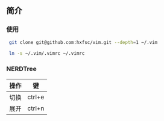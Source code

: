 ## 简介

### 使用
```bash
 git clone git@github.com:hxfsc/vim.git --depth=1 ~/.vim
 
 ln -s ~/.vim/.vimrc ~/.vimrc 
```
### NERDTree
|操作|键|
|-|-|
|切换| ctrl+e|
|展开| ctrl+n|
